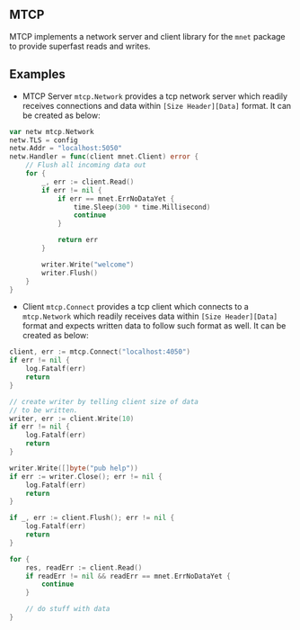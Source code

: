 MTCP
-------
MTCP implements a network server and client library for the `mnet` package to provide superfast reads and writes.

## Examples

- MTCP Server
`mtcp.Network` provides a tcp network server which readily receives connections and data within `[Size Header][Data]` format. It can be created as below:

```go
var netw mtcp.Network
netw.TLS = config
netw.Addr = "localhost:5050"
netw.Handler = func(client mnet.Client) error {
    // Flush all incoming data out
    for {
        _, err := client.Read()
        if err != nil {
            if err == mnet.ErrNoDataYet {
                time.Sleep(300 * time.Millisecond)
                continue
            }

            return err
        }

        writer.Write("welcome")
        writer.Flush()
    }
}

```

- Client
`mtcp.Connect` provides a tcp client which connects to a `mtcp.Network` which readily receives data within `[Size Header][Data]` format and expects written data to follow such format as well. It can be created as below:

```go
client, err := mtcp.Connect("localhost:4050")
if err != nil {
    log.Fatalf(err)
    return
}

// create writer by telling client size of data
// to be written.
writer, err := client.Write(10)
if err != nil {
    log.Fatalf(err)
    return
}

writer.Write([]byte("pub help"))
if err := writer.Close(); err != nil {
    log.Fatalf(err)
    return
}

if _, err := client.Flush(); err != nil {
    log.Fatalf(err)
    return
}

for {
    res, readErr := client.Read()
    if readErr != nil && readErr == mnet.ErrNoDataYet {
        continue
    }

    // do stuff with data
}
```
